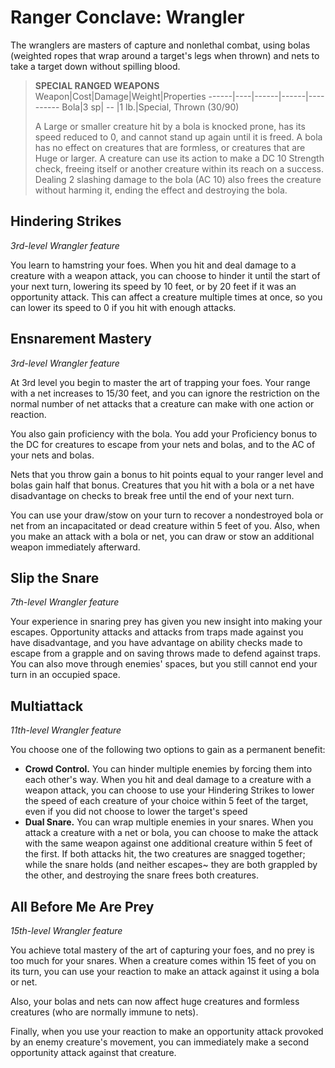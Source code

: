 # Ranger Conclave: Wrangler
The wranglers are masters of capture and nonlethal combat, using bolas (weighted ropes that wrap around a target's legs when thrown) and nets to take a target down without spilling blood.

> **SPECIAL RANGED WEAPONS**
> Weapon|Cost|Damage|Weight|Properties
> ------|----|------|------|----------
> Bola|3 sp| -- |1 lb.|Special, Thrown (30/90)
> 
> A Large or smaller creature hit by a bola is knocked prone, has its speed reduced to 0, and cannot stand up again until it is freed. A bola has no effect on creatures that are formless, or creatures that are Huge or larger. A creature can use its action to make a DC 10 Strength check, freeing itself or another creature within its reach on a success. Dealing 2 slashing damage to the bola (AC 10) also frees the creature without harming it, ending the effect and destroying the bola.

## Hindering Strikes
*3rd-level Wrangler feature*

You learn to hamstring your foes. When you hit and deal damage to a creature with a weapon attack, you can choose to hinder it until the start of your next turn, lowering its speed by 10 feet, or by 20 feet if it was an opportunity attack. This can affect a creature multiple times at once, so you can lower its speed to 0 if you hit with enough attacks.

## Ensnarement Mastery
*3rd-level Wrangler feature*

At 3rd level you begin to master the art of trapping your foes. Your range with a net increases to 15/30 feet, and you can ignore the restriction on the normal number of net attacks that a creature can make with one action or reaction.

You also gain proficiency with the bola. You add your Proficiency bonus to the DC for creatures to escape from your nets and bolas, and to the AC of your nets and bolas.

Nets that you throw gain a bonus to hit points equal to your ranger level and bolas gain half that bonus. Creatures that you hit with a bola or a net have disadvantage on checks to break free until the end of your next turn.

You can use your draw/stow on your turn to recover a nondestroyed bola or net from an incapacitated or dead creature within 5 feet of you. Also, when you make an attack with a bola or net, you can draw or stow an additional weapon immediately afterward.

## Slip the Snare
*7th-level Wrangler feature*

Your experience in snaring prey has given you new insight into making your escapes. Opportunity attacks and attacks from traps made against you have disadvantage, and you have advantage on ability checks made to escape from a grapple and on saving throws made to defend against traps. You can also move through enemies' spaces, but you still cannot end your turn in an occupied space.

## Multiattack
*11th-level Wrangler feature*

You choose one of the following two options to gain as a permanent benefit:
* **Crowd Control.** You can hinder multiple enemies by forcing them into each other's way. When you hit and deal damage to a creature with a weapon attack, you can choose to use your Hindering Strikes to lower the speed of each creature of your choice within 5 feet of the target, even if you did not choose to lower the target's speed
* **Dual Snare.** You can wrap multiple enemies in your snares. When you attack a creature with a net or bola, you can choose to make the attack with the same weapon against one additional creature within 5 feet of the first. If both attacks hit, the two creatures are snagged together; while the snare holds (and neither escapes~ they are both grappled by the other, and destroying the snare frees both creatures.

## All Before Me Are Prey
*15th-level Wrangler feature*

You achieve total mastery of the art of capturing your foes, and no prey is too much for your snares. When a creature comes within 15 feet of you on its turn, you can use your reaction to make an attack against it using a bola or net.

Also, your bolas and nets can now affect huge creatures and formless creatures (who are normally immune to nets).

Finally, when you use your reaction to make an opportunity attack provoked by an enemy creature's movement, you can immediately make a second opportunity attack against that creature.
